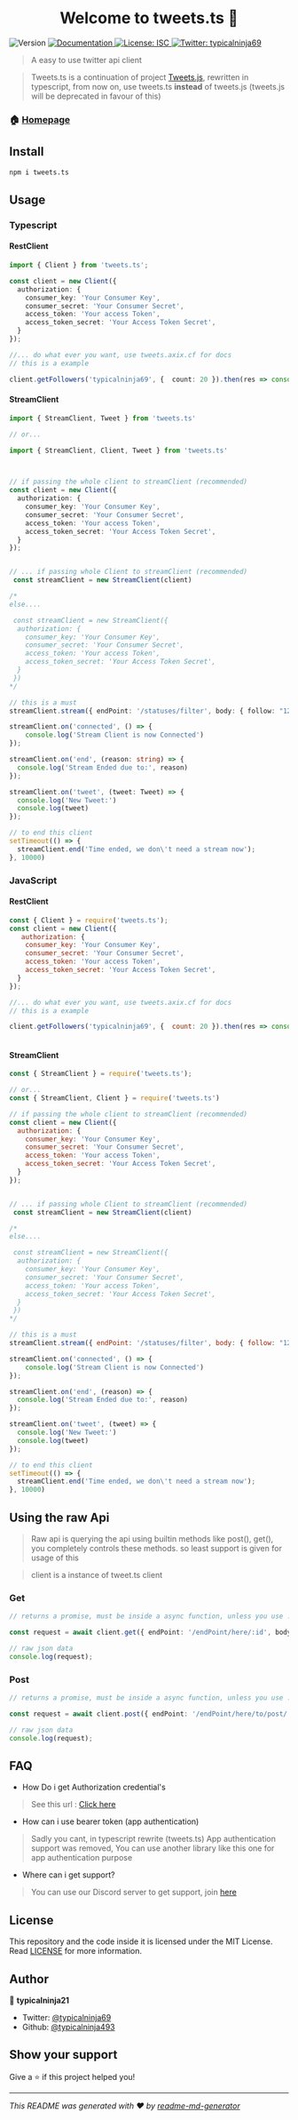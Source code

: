 <h1 align="center">Welcome to tweets.ts 👋</h1>
<p>
  <img alt="Version" src="https://img.shields.io/badge/version-1.0.2-blue.svg?cacheSeconds=2592000" />
  <a href="https://tweets.axix.cf/" target="_blank">
    <img alt="Documentation" src="https://img.shields.io/badge/documentation-yes-brightgreen.svg" />
  </a>
  <a href="#" target="_blank">
    <img alt="License: ISC" src="https://img.shields.io/badge/License-ISC-yellow.svg" />
  </a>
  <a href="https://twitter.com/typicalninja69" target="_blank">
    <img alt="Twitter: typicalninja69" src="https://img.shields.io/twitter/follow/typicalninja69.svg?style=social" />
  </a>
</p>

> A easy to use twitter api client

> Tweets.ts is a continuation of project [Tweets.js](https://www.npmjs.com/package/tweets.js), rewritten in typescript, from now on, use tweets.ts **instead** of tweets.js (tweets.js will be deprecated in favour of this)

### 🏠 [Homepage](https://tweets.axix.cf/)

## Install

```sh
npm i tweets.ts
```


## Usage

### Typescript

#### RestClient


```ts
import { Client } from 'tweets.ts';

const client = new Client({
  authorization: {
    consumer_key: 'Your Consumer Key',
    consumer_secret: 'Your Consumer Secret',
    access_token: 'Your access Token',
    access_token_secret: 'Your Access Token Secret',
  }
});

//... do what ever you want, use tweets.axix.cf for docs
// this is a example

client.getFollowers('typicalninja69', {  count: 20 }).then(res => console.log('Here is typicalninja\'s Followers', res)).catch(err => console.log('error occurred', err));
```


#### StreamClient

```ts
import { StreamClient, Tweet } from 'tweets.ts'

// or...

import { StreamClient, Client, Tweet } from 'tweets.ts'



// if passing the whole client to streamClient (recommended)
const client = new Client({
  authorization: {
    consumer_key: 'Your Consumer Key',
    consumer_secret: 'Your Consumer Secret',
    access_token: 'Your access Token',
    access_token_secret: 'Your Access Token Secret',
  }
});


// ... if passing whole Client to streamClient (recommended)
 const streamClient = new StreamClient(client)

/*
else....

 const streamClient = new StreamClient({
  authorization: {
    consumer_key: 'Your Consumer Key',
    consumer_secret: 'Your Consumer Secret',
    access_token: 'Your access Token',
    access_token_secret: 'Your Access Token Secret',
  }
 })
*/

// this is a must
streamClient.stream({ endPoint: '/statuses/filter', body: { follow: "1238451949000888322", } });

streamClient.on('connected', () => {
    console.log('Stream Client is now Connected')
});

streamClient.on('end', (reason: string) => {
  console.log('Stream Ended due to:', reason)
});

streamClient.on('tweet', (tweet: Tweet) => {
  console.log('New Tweet:')
  console.log(tweet)
});

// to end this client
setTimeout(() => {
  streamClient.end('Time ended, we don\'t need a stream now');
}, 10000)
```

### JavaScript

#### RestClient

```js
const { Client } = require('tweets.ts');
const client = new Client({
   authorization: {
    consumer_key: 'Your Consumer Key',
    consumer_secret: 'Your Consumer Secret',
    access_token: 'Your access Token',
    access_token_secret: 'Your Access Token Secret',
  }
});

//... do what ever you want, use tweets.axix.cf for docs
// this is a example

client.getFollowers('typicalninja69', {  count: 20 }).then(res => console.log('Here is typicalninja\'s Followers', res)).catch(err => console.log('error occurred', err));
 
```


#### StreamClient

```js
const { StreamClient } = require('tweets.ts');

// or...
const { StreamClient, Client } = require('tweets.ts')

// if passing the whole client to streamClient (recommended)
const client = new Client({
  authorization: {
    consumer_key: 'Your Consumer Key',
    consumer_secret: 'Your Consumer Secret',
    access_token: 'Your access Token',
    access_token_secret: 'Your Access Token Secret',
  }
});


// ... if passing whole Client to streamClient (recommended)
 const streamClient = new StreamClient(client)

/*
else....

 const streamClient = new StreamClient({
  authorization: {
    consumer_key: 'Your Consumer Key',
    consumer_secret: 'Your Consumer Secret',
    access_token: 'Your access Token',
    access_token_secret: 'Your Access Token Secret',
  }
 })
*/

// this is a must
streamClient.stream({ endPoint: '/statuses/filter', body: { follow: "1238451949000888322", } });

streamClient.on('connected', () => {
    console.log('Stream Client is now Connected')
});

streamClient.on('end', (reason) => {
  console.log('Stream Ended due to:', reason)
});

streamClient.on('tweet', (tweet) => {
  console.log('New Tweet:')
  console.log(tweet)
});

// to end this client
setTimeout(() => {
  streamClient.end('Time ended, we don\'t need a stream now');
}, 10000)
```


## Using the raw Api

> Raw api is querying the api using builtin methods like post(), get(), you completely controls these methods. so least support is given for usage of this 

> client is a instance of tweet.ts client
### Get
```typescript
// returns a promise, must be inside a async function, unless you use .then

const request = await client.get({ endPoint: '/endPoint/here/:id', bodyOrParams: { id: 'this will be in the endpoint param', someOtherParam: 'follow' } })

// raw json data
console.log(request);
```

### Post
```typescript
// returns a promise, must be inside a async function, unless you use .then

const request = await client.post({ endPoint: '/endPoint/here/to/post/:id', bodyOrParams: { id: 'this will be in the endpoint param', someOtherBody: 'this will be in the body' } })

// raw json data
console.log(request);
```

## FAQ

* How Do i get Authorization credential's

> See this url : [Click here](https://developer.twitter.com/en/docs/twitter-api/getting-started/getting-access-to-the-twitter-api)

* How can i use bearer token (app authentication)

> Sadly you cant, in typescript rewrite (tweets.ts) App authentication support was removed, You can use another library like this one for app authentication purpose

* Where can i get support?

> You can use our Discord server to get support, join [here](https://discord.com/invite/HVnGtzMaW4)

## License

This repository and the code inside it is licensed under the MIT License. Read [LICENSE](https://github.com/typicalninja493/tweets.ts/blob/master/LICENSE) for more information.

## Author

👤 **typicalninja21**

* Twitter: [@typicalninja69](https://twitter.com/typicalninja69)
* Github: [@typicalninja493](https://github.com/typicalninja493)

## Show your support

Give a ⭐️ if this project helped you!

***
_This README was generated with ❤️ by [readme-md-generator](https://github.com/kefranabg/readme-md-generator)_
